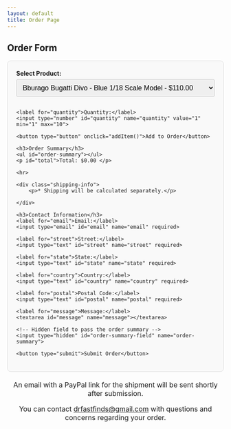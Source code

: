 ```yaml
---
layout: default
title: Order Page
---
```


<style>
    form {
        display: flex;
        flex-direction: column;
        max-width: 600px;
        margin: auto;
        padding: 20px;
        border: 1px solid #ddd;
        border-radius: 8px;
        background-color: #f9f9f9;
    }
    label {
        font-weight: bold;
        margin-bottom: 5px;
    }
    input, select, textarea, button {
        padding: 10px;
        margin-bottom: 15px;
        border: 1px solid #ccc;
        border-radius: 4px;
        font-size: 16px;
    }
    button {
        background-color: #4CAF50;
        color: white;
        border: none;
        cursor: pointer;
    }
    button:hover {
        background-color: #45a049;
    }
    h3 {
        margin-top: 20px;
        border-bottom: 2px solid #ddd;
        padding-bottom: 10px;
    }

.thank-you-message {
    text-align: center;
    margin-top: 20px; /* Adjust margin as needed */
    font-size: 16px; /* Adjust font size as needed */
}

</style>



<h2>Order Form</h2>

<form id="order-form" action="https://formspree.io/f/mvgpyred" method="post">
    <label for="product">Select Product:</label>
    <select id="product" name="product">
         <option value="bugatti-divo" data-price="110.00">Bburago Bugatti Divo - Blue 1/18 Scale Model - $110.00</option>
<option value="porsche-963" data-price="40.00">Bburago Porsche 963 LMDH #5 Lemans 1/24 Scale - $40.00</option>
        <!-- Add more products as needed -->
    </select>

    <label for="quantity">Quantity:</label>
    <input type="number" id="quantity" name="quantity" value="1" min="1" max="10">

    <button type="button" onclick="addItem()">Add to Order</button>

    <h3>Order Summary</h3>
    <ul id="order-summary"></ul>
    <p id="total">Total: $0.00 </p>

    <hr>

    <div class="shipping-info">
        <p>* Shipping will be calculated separately.</p>

    </div>

    <h3>Contact Information</h3>
    <label for="email">Email:</label>
    <input type="email" id="email" name="email" required>

    <label for="street">Street:</label>
    <input type="text" id="street" name="street" required>

    <label for="state">State:</label>
    <input type="text" id="state" name="state" required>

    <label for="country">Country:</label>
    <input type="text" id="country" name="country" required>

    <label for="postal">Postal Code:</label>
    <input type="text" id="postal" name="postal" required>

    <label for="message">Message:</label>
    <textarea id="message" name="message"></textarea>

    <!-- Hidden field to pass the order summary -->
    <input type="hidden" id="order-summary-field" name="order-summary">

    <button type="submit">Submit Order</button>
</form>


<script>
    let total = 0;
    const summaryList = document.getElementById('order-summary');
    const totalDisplay = document.getElementById('total');
    const items = {};

    function addItem() {
        const productSelect = document.getElementById('product');
        const quantityInput = document.getElementById('quantity');
        const selectedOption = productSelect.options[productSelect.selectedIndex];
        const productName = selectedOption.text;
        const productPrice = parseFloat(selectedOption.getAttribute('data-price'));
        const quantity = parseInt(quantityInput.value);
        const itemTotal = productPrice * quantity;

        if (items[productName]) {
            items[productName].quantity += quantity;
            items[productName].total += itemTotal;
        } else {
            items[productName] = { quantity: quantity, total: itemTotal, price: productPrice };
        }

        updateSummary();
    }

    function updateSummary() {
        summaryList.innerHTML = '';
        total = 0;

        for (const [name, item] of Object.entries(items)) {
            const itemList = document.createElement('li');
            itemList.textContent = `${name} - $${item.total.toFixed(2)} (${item.quantity}x)`;
            summaryList.appendChild(itemList);
            total += item.total;
        }

        totalDisplay.textContent = `Total: $${total.toFixed(2)}`;
    }

    document.getElementById('order-form').addEventListener('submit', function(event) {
        const requiredFields = ['email', 'street', 'state', 'country', 'postal'];
        for (let field of requiredFields) {
            if (!document.getElementById(field).value) {
                alert('Please complete all required fields.');
                event.preventDefault();
                return;
            }
        }

        // Prepare order summary
        const orderSummary = Object.entries(items).map(([name, item]) => `${name}: $${item.total.toFixed(2)} (${item.quantity}x)`).join('\n');
        const orderTotal = `Total: $${total.toFixed(2)}`;
        
        // Create a hidden field to store the order summary
        const hiddenSummaryField = document.createElement('input');
        hiddenSummaryField.type = 'hidden';
        hiddenSummaryField.name = 'order_summary';
        hiddenSummaryField.value = `${orderSummary}\n${orderTotal}`;
        document.getElementById('order-form').appendChild(hiddenSummaryField);

        // Clean up and ensure only necessary fields are submitted
        document.getElementById('product').remove();
        document.getElementById('quantity').remove();
    });
</script>

<div class="thank-you-message">
    <p>An email with a PayPal link for the shipment will be sent shortly after submission.</p>
    <p>You can contact <a href="mailto:drfastfinds@gmail.com">drfastfinds@gmail.com</a> with questions and concerns regarding your order.</p>
</div>